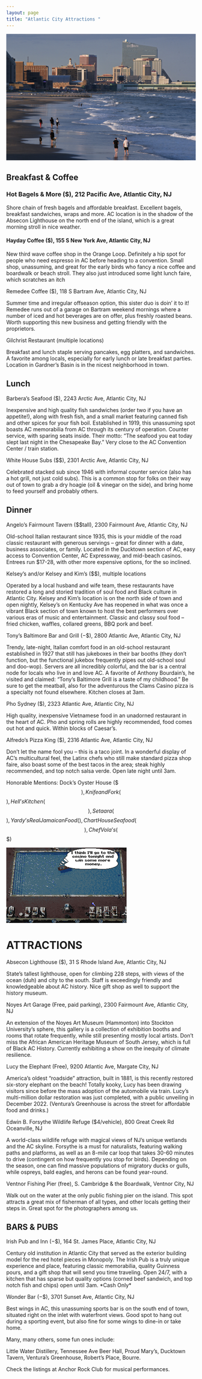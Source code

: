 ```yaml
---
layout: page
title: "Atlantic City Attractions "
---
```

![](/assets/uploads/ac_skyline.jpeg)

## Breakfast & Coffee

### Hot Bagels & More ($), 212 Pacific Ave, Atlantic City, NJ

Shore chain of fresh bagels and affordable breakfast. Excellent bagels, breakfast sandwiches, wraps and more. AC location is in the shadow of the Absecon Lighthouse on the north end of the island, which is a great morning stroll in nice weather. 

#### Hayday Coffee ($), 155 S New York Ave, Atlantic City, NJ

New third wave coffee shop in the Orange Loop. Definitely a hip spot for people who need espresso in AC before heading to a convention. Small shop, unassuming, and great for the early birds who fancy a nice coffee and boardwalk or beach stroll. They also just introduced some light lunch faire, which scratches an itch 

Remedee Coffee ($), 118 S Bartram Ave, Atlantic City, NJ

Summer time and irregular offseason option, this sister duo is doin’ it to it! Remedee runs out of a garage on Bartram weekend mornings where a number of iced and hot beverages are on offer, plus freshly roasted beans. Worth supporting this new business and getting friendly with the proprietors. 

Gilchrist Restaurant (multiple locations)

Breakfast and lunch staple serving pancakes, egg platters, and sandwiches. A favorite among locals, especially for early lunch or late breakfast parties. Location in Gardner’s Basin is in the nicest neighborhood in town. 

## Lunch

Barbera’s Seafood ($), 2243 Arctic Ave, Atlantic City, NJ

Inexpensive and high quality fish sandwiches (order two if you have an appetite!), along with fresh fish, and a small market featuring canned fish and other spices for your fish boil. Established in 1919, this unassuming spot boasts AC memorabilia from AC through its century of operation. Counter service, with sparing seats inside. Their motto: “The seafood you eat today slept last night in the Chesapeake Bay.” Very close to the AC Convention Center / train station. 

White House Subs ($$), 2301 Arctic Ave, Atlantic City, NJ

Celebrated stacked sub since 1946 with informal counter service (also has a hot grill, not just cold subs). This is a common stop for folks on their way out of town to grab a dry hoagie (oil & vinegar on the side), and bring home to feed yourself and probably others. 

## Dinner

Angelo’s Fairmount Tavern ($$tall), 2300 Fairmount Ave, Atlantic City, NJ

Old-school Italian restaurant since 1935, this is your middle of the road classic restaurant with generous servings – great for dinner with a date, business associates, or family. Located in the Ducktown section of AC, easy access to Convention Center, AC Expressway, and mid-beach casinos. Entrees run $17-28, with other more expensive options, for the so inclined. 

Kelsey’s and/or Kelsey and Kim’s ($$), multiple locations

Operated by a local husband and wife team, these restaurants have restored a long and storied tradition of soul food and Black culture in Atlantic City. Kelsey and Kim’s location is on the north side of town and open nightly, Kelsey’s on Kentucky Ave has reopened in what was once a vibrant Black section of town known to host the best performers over various eras of music and entertainment. Classic and classy soul food – fried chicken, waffles, collared greens, BBQ pork and beef. 

Tony’s Baltimore Bar and Grill ($-$$), 2800 Atlantic Ave, Atlantic City, NJ

Trendy, late-night, Italian comfort food in an old-school restaurant established in 1927 that still has jukeboxes in their bar booths (they don’t function, but the functional jukebox frequently pipes out old-school soul and doo-wop). Servers are all incredibly colorful, and the bar is a central node for locals who live in and love AC. A favorite of Anthony Bourdain’s, he visited and claimed: “Tony’s Baltimore Grill is a taste of my childhood.” Be sure to get the meatball, also for the adventurous the Clams Casino pizza is a specialty not found elsewhere. Kitchen closes at 3am. 

Pho Sydney ($), 2323 Atlantic Ave, Atlantic City, NJ

High quality, inexpensive Vietnamese food in an unadorned restaurant in the heart of AC. Pho and spring rolls are highly recommended, food comes out hot and quick. Within blocks of Caesar’s. 

Alfredo’s Pizza King ($), 2316 Atlantic Ave, Atlantic City, NJ

Don’t let the name fool you – this is a taco joint. In a wonderful display of AC’s multicultural feel, the Latinx chefs who still make standard pizza shop faire, also boast some of the best tacos in the area; steak highly recommended, and top notch salsa verde. Open late night until 3am. 

Honorable Mentions: Dock’s Oyster House ($$$), Knife and Fork ($$$), Hell’s Kitchen ($$$), Setaara ($$$), Yardy’s Real Jamaican Food ($$), Chart House Seafood ($$$), Chef Vola’s ($$$)

![](/assets/uploads/trump-castle-ii-amiga-screenshot-you-can-relax-at-the-poolside.png)

# ATTRACTIONS

Absecon Lighthouse ($), 31 S Rhode Island Ave, Atlantic City, NJ

State’s tallest lighthouse, open for climbing 228 steps, with views of the ocean (duh) and city to the south. Staff is exceedingly friendly and knowledgeable about AC history. Nice gift shop as well to support the history museum. 

Noyes Art Garage (Free, paid parking), 2300 Fairmount Ave, Atlantic City, NJ

An extension of the Noyes Art Museum (Hammonton) into Stockton University’s sphere, this gallery is a collection of exhibition booths and rooms that rotate frequently, while still presenting mostly local artists. Don’t miss the African American Heritage Museum of South Jersey, which is full of Black AC History. Currently exhibiting a show on the inequity of climate resilience. 

Lucy the Elephant (Free), 9200 Atlantic Ave, Margate City, NJ

America’s oldest “roadside” attraction, built in 1881, is this recently restored six-story elephant on the beach! Totally kooky, Lucy has been drawing visitors since before the mass adoption of the automobile via train. Lucy’s multi-million dollar restoration was just completed, with a public unveiling in December 2022. (Ventura’s Greenhouse is across the street for affordable food and drinks.) 

Edwin B. Forsythe Wildlife Refuge ($4/vehicle), 800 Great Creek Rd Oceanville, NJ

A world-class wildlife refuge with magical views of NJ’s unique wetlands and the AC skyline. Forsythe is a must for naturalists, featuring walking paths and platforms, as well as an 8-mile car loop that takes 30-60 minutes to drive (contingent on how frequently you stop for birds). Depending on the season, one can find massive populations of migratory ducks or gulls, while ospreys, bald eagles, and herons can be found year-round. 

Ventnor Fishing Pier (free), S. Cambridge & the Boardwalk, Ventnor City, NJ

Walk out on the water at the only public fishing pier on the island. This spot attracts a great mix of fisherman of all types, and other locals getting their steps in. Great spot for the photographers among us. 

## BARS & PUBS

Irish Pub and Inn ($-$$), 164 St. James Place, Atlantic City, NJ

Century old institution in Atlantic City that served as the exterior building model for the red hotel pieces in Monopoly. The Irish Pub is a truly unique experience and place, featuring classic memorabilia, quality Guinness pours, and a gift shop that will send you time traveling. Open 24/7, with a kitchen that has sparse but quality options (corned beef sandwich, and top notch fish and chips) open until 3am. \*Cash Only\*

Wonder Bar ($-$$), 3701 Sunset Ave, Atlantic City, NJ

Best wings in AC, this unassuming sports bar is on the south end of town, situated right on the inlet with waterfront views. Good spot to hang out during a sporting event, but also fine for some wings to dine-in or take home. 

Many, many others, some fun ones include: 

Little Water Distillery, Tennessee Ave Beer Hall, Proud Mary’s, Ducktown Tavern, Ventura’s Greenhouse, Robert’s Place, Bourre. 

Check the listings at Anchor Rock Club for musical performances.
